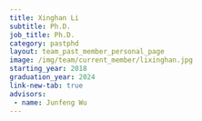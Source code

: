 ```yaml
---
title: Xinghan Li
subtitle: Ph.D.
job_title: Ph.D.
category: pastphd
layout: team_past_member_personal_page
image: /img/team/current_member/lixinghan.jpg
starting_year: 2018
graduation_year: 2024
link-new-tab: true
advisors:
 - name: Junfeng Wu
---
```


